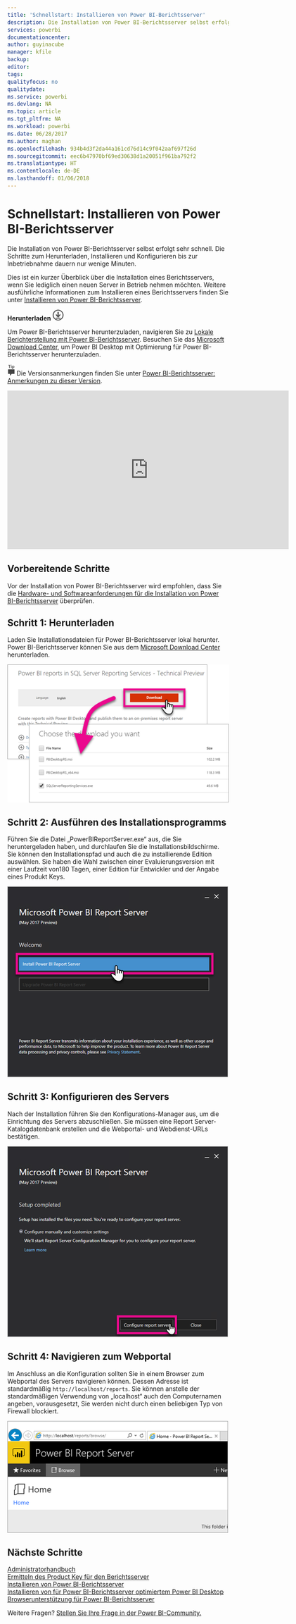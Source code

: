 ```yaml
---
title: 'Schnellstart: Installieren von Power BI-Berichtsserver'
description: Die Installation von Power BI-Berichtsserver selbst erfolgt sehr schnell. Die Schritte zum Herunterladen, Installieren und Konfigurieren bis zur Inbetriebnahme dauern nur wenige Minuten.
services: powerbi
documentationcenter: 
author: guyinacube
manager: kfile
backup: 
editor: 
tags: 
qualityfocus: no
qualitydate: 
ms.service: powerbi
ms.devlang: NA
ms.topic: article
ms.tgt_pltfrm: NA
ms.workload: powerbi
ms.date: 06/28/2017
ms.author: maghan
ms.openlocfilehash: 934b4d3f2da44a161cd76d14c9f042aaf697f26d
ms.sourcegitcommit: eec6b47970bf69ed30638d1a20051f961ba792f2
ms.translationtype: HT
ms.contentlocale: de-DE
ms.lasthandoff: 01/06/2018
---
```

# <a name="quickstart-install-power-bi-report-server"></a>Schnellstart: Installieren von Power BI-Berichtsserver
Die Installation von Power BI-Berichtsserver selbst erfolgt sehr schnell. Die Schritte zum Herunterladen, Installieren und Konfigurieren bis zur Inbetriebnahme dauern nur wenige Minuten.

Dies ist ein kurzer Überblick über die Installation eines Berichtsservers, wenn Sie lediglich einen neuen Server in Betrieb nehmen möchten. Weitere ausführliche Informationen zum Installieren eines Berichtsservers finden Sie unter [Installieren von Power BI-Berichtsserver](install-report-server.md).

 **Herunterladen** ![herunterladen](media/quickstart-install-report-server/download.png "herunterladen")

Um Power BI-Berichtsserver herunterzuladen, navigieren Sie zu [Lokale Berichterstellung mit Power BI-Berichtsserver](https://powerbi.microsoft.com/report-server/). Besuchen Sie das [Microsoft Download Center](https://go.microsoft.com/fwlink/?linkid=837581), um Power BI Desktop mit Optimierung für Power BI-Berichtsserver herunterzuladen.

![Tipp](media/quickstart-install-report-server/fyi-tip.png "Tipp") Die Versionsanmerkungen finden Sie unter [Power BI-Berichtsserver: Anmerkungen zu dieser Version](release-notes.md).

<iframe width="640" height="360" src="https://www.youtube.com/embed/zacaEb9A4F0?showinfo=0" frameborder="0" allowfullscreen></iframe>

## <a name="before-you-begin"></a>Vorbereitende Schritte
Vor der Installation von Power BI-Berichtsserver wird empfohlen, dass Sie die [Hardware- und Softwareanforderungen für die Installation von Power BI-Berichtsserver](system-requirements.md) überprüfen.

## <a name="step-1-download"></a>Schritt 1: Herunterladen
Laden Sie Installationsdateien für Power BI-Berichtsserver lokal herunter. Power BI-Berichtsserver können Sie aus dem [Microsoft Download Center](https://go.microsoft.com/fwlink/?linkid=839351) herunterladen.

![Herunterladen von Power BI-Berichtsserver](media/quickstart-install-report-server/download-pbireportserver.png)

## <a name="step-2-run-installer"></a>Schritt 2: Ausführen des Installationsprogramms
Führen Sie die Datei „PowerBIReportServer.exe“ aus, die Sie heruntergeladen haben, und durchlaufen Sie die Installationsbildschirme. Sie können den Installationspfad und auch die zu installierende Edition auswählen. Sie haben die Wahl zwischen einer Evaluierungsversion mit einer Laufzeit von180 Tagen, einer Edition für Entwickler und der Angabe eines Produkt Keys.

![Installieren von Power BI-Berichtsserver](media/quickstart-install-report-server/pbireportserver-install.png)

## <a name="step-3-configure-the-server"></a>Schritt 3: Konfigurieren des Servers
Nach der Installation führen Sie den Konfigurations-Manager aus, um die Einrichtung des Servers abzuschließen. Sie müssen eine Report Server-Katalogdatenbank erstellen und die Webportal- und Webdienst-URLs bestätigen.

![Konfigurieren von Power BI-Berichtsserver](media/quickstart-install-report-server/pbireportserver-configure.png)

## <a name="step-4-browse-to-web-portal"></a>Schritt 4: Navigieren zum Webportal
Im Anschluss an die Konfiguration sollten Sie in einem Browser zum Webportal des Servers navigieren können. Dessen Adresse ist standardmäßig `http://localhost/reports`. Sie können anstelle der standardmäßigen Verwendung von „localhost“ auch den Computernamen angeben, vorausgesetzt, Sie werden nicht durch einen beliebigen Typ von Firewall blockiert.

![Webportal von Power BI-Berichtsserver](media/quickstart-install-report-server/web-portal.png)

## <a name="next-steps"></a>Nächste Schritte
[Administratorhandbuch](admin-handbook-overview.md)  
[Ermitteln des Product Key für den Berichtsserver](find-product-key.md)  
[Installieren von Power BI-Berichtsserver](install-report-server.md)  
[Installieren von für Power BI-Berichtsserver optimiertem Power BI Desktop](install-powerbi-desktop.md)  
[Browserunterstützung für Power BI-Berichtsserver](browser-support.md)

Weitere Fragen? [Stellen Sie Ihre Frage in der Power BI-Community.](https://community.powerbi.com/)

